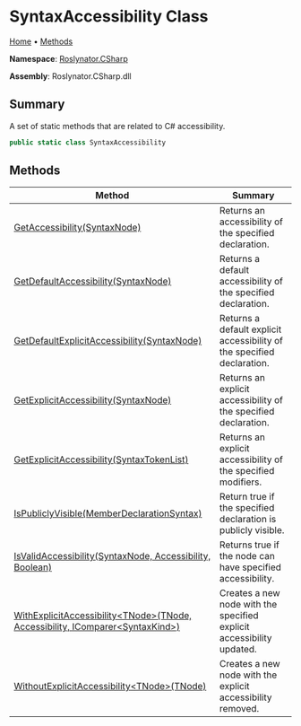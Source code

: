 <a name="_top"></a>

# SyntaxAccessibility Class

[Home](../../../README.md#_top) &#x2022; [Methods](#methods)

**Namespace**: [Roslynator.CSharp](../README.md#_top)

**Assembly**: Roslynator\.CSharp\.dll

## Summary

A set of static methods that are related to C\# accessibility\.

```csharp
public static class SyntaxAccessibility
```

## Methods

| Method | Summary |
| ------ | ------- |
| [GetAccessibility(SyntaxNode)](GetAccessibility/README.md#_top) | Returns an accessibility of the specified declaration\. |
| [GetDefaultAccessibility(SyntaxNode)](GetDefaultAccessibility/README.md#_top) | Returns a default accessibility of the specified declaration\. |
| [GetDefaultExplicitAccessibility(SyntaxNode)](GetDefaultExplicitAccessibility/README.md#_top) | Returns a default explicit accessibility of the specified declaration\. |
| [GetExplicitAccessibility(SyntaxNode)](GetExplicitAccessibility/README.md#Roslynator_CSharp_SyntaxAccessibility_GetExplicitAccessibility_Microsoft_CodeAnalysis_SyntaxNode_) | Returns an explicit accessibility of the specified declaration\. |
| [GetExplicitAccessibility(SyntaxTokenList)](GetExplicitAccessibility/README.md#Roslynator_CSharp_SyntaxAccessibility_GetExplicitAccessibility_Microsoft_CodeAnalysis_SyntaxTokenList_) | Returns an explicit accessibility of the specified modifiers\. |
| [IsPubliclyVisible(MemberDeclarationSyntax)](IsPubliclyVisible/README.md#_top) | Return true if the specified declaration is publicly visible\. |
| [IsValidAccessibility(SyntaxNode, Accessibility, Boolean)](IsValidAccessibility/README.md#_top) | Returns true if the node can have specified accessibility\. |
| [WithExplicitAccessibility\<TNode>(TNode, Accessibility, IComparer\<SyntaxKind>)](WithExplicitAccessibility-1/README.md#_top) | Creates a new node with the specified explicit accessibility updated\. |
| [WithoutExplicitAccessibility\<TNode>(TNode)](WithoutExplicitAccessibility-1/README.md#_top) | Creates a new node with the explicit accessibility removed\. |

